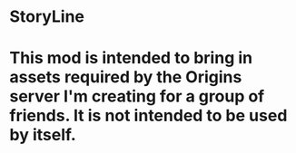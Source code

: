 # StoryLine
# This mod is intended to bring in assets required by the Origins server I'm creating for a group of friends. It is not intended to be used by itself.
